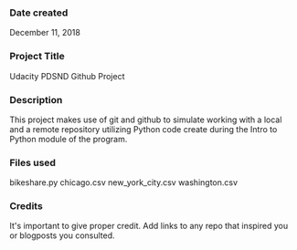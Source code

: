 ### Date created
December 11, 2018

### Project Title
Udacity PDSND Github Project

### Description
This project makes use of git and github to simulate working with a local and a remote repository utilizing Python code create during the Intro to Python module of the program.

### Files used
bikeshare.py
chicago.csv
new_york_city.csv
washington.csv

### Credits
It's important to give proper credit. Add links to any repo that inspired you or blogposts you consulted.
